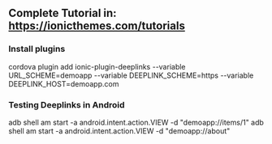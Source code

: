 ## Complete Tutorial in: https://ionicthemes.com/tutorials


### Install plugins
cordova plugin add ionic-plugin-deeplinks --variable URL_SCHEME=demoapp --variable DEEPLINK_SCHEME=https --variable DEEPLINK_HOST=demoapp.com

### Testing Deeplinks in Android
adb shell am start -a android.intent.action.VIEW -d "demoapp://items/1"
adb shell am start -a android.intent.action.VIEW -d "demoapp://about"
